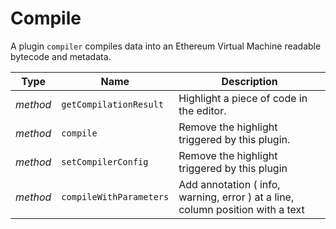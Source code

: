 # Compile

A plugin `compiler` compiles data into an Ethereum Virtual Machine readable bytecode and metadata.

|Type     |Name                   |Description |
|---------|-----------------------|------------|
|_method_ |`getCompilationResult`            |Highlight a piece of code in the editor.
|_method_ |`compile`     |Remove the highlight triggered by this plugin.
|_method_ |`setCompilerConfig`     |Remove the highlight triggered by this plugin
|_method_ |`compileWithParameters`     |Add annotation ( info, warning, error ) at a line, column position with a text